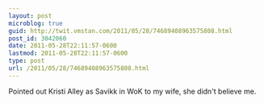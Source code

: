 ```yaml
---
layout: post
microblog: true
guid: http://twit.vmstan.com/2011/05/28/74689408963575808.html
post_id: 3042060
date: 2011-05-28T22:11:57-0600
lastmod: 2011-05-28T22:11:57-0600
type: post
url: /2011/05/28/74689408963575808.html
---
```

Pointed out Kristi Alley as Savikk in WoK to my wife, she didn't believe me.
